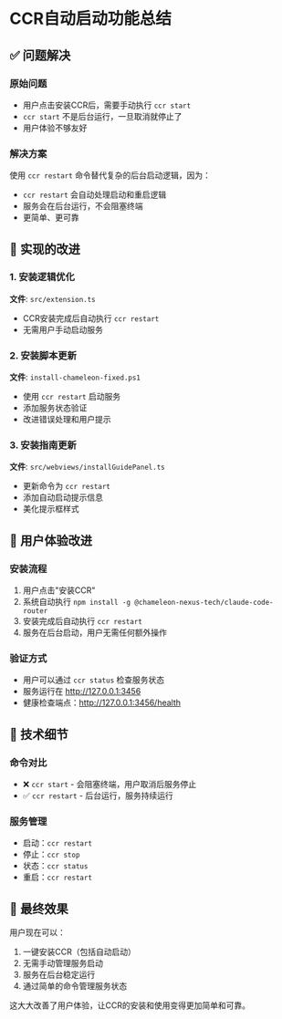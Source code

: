 # CCR自动启动功能总结

## ✅ 问题解决

### 原始问题
- 用户点击安装CCR后，需要手动执行 `ccr start`
- `ccr start` 不是后台运行，一旦取消就停止了
- 用户体验不够友好

### 解决方案
使用 `ccr restart` 命令替代复杂的后台启动逻辑，因为：
- `ccr restart` 会自动处理启动和重启逻辑
- 服务会在后台运行，不会阻塞终端
- 更简单、更可靠

## 🔧 实现的改进

### 1. 安装逻辑优化
**文件**: `src/extension.ts`
- CCR安装完成后自动执行 `ccr restart`
- 无需用户手动启动服务

### 2. 安装脚本更新
**文件**: `install-chameleon-fixed.ps1`
- 使用 `ccr restart` 启动服务
- 添加服务状态验证
- 改进错误处理和用户提示

### 3. 安装指南更新
**文件**: `src/webviews/installGuidePanel.ts`
- 更新命令为 `ccr restart`
- 添加自动启动提示信息
- 美化提示框样式

## 🚀 用户体验改进

### 安装流程
1. 用户点击"安装CCR"
2. 系统自动执行 `npm install -g @chameleon-nexus-tech/claude-code-router`
3. 安装完成后自动执行 `ccr restart`
4. 服务在后台启动，用户无需任何额外操作

### 验证方式
- 用户可以通过 `ccr status` 检查服务状态
- 服务运行在 http://127.0.0.1:3456
- 健康检查端点：http://127.0.0.1:3456/health

## 📝 技术细节

### 命令对比
- ❌ `ccr start` - 会阻塞终端，用户取消后服务停止
- ✅ `ccr restart` - 后台运行，服务持续运行

### 服务管理
- 启动：`ccr restart`
- 停止：`ccr stop`
- 状态：`ccr status`
- 重启：`ccr restart`

## 🎯 最终效果

用户现在可以：
1. 一键安装CCR（包括自动启动）
2. 无需手动管理服务启动
3. 服务在后台稳定运行
4. 通过简单的命令管理服务状态

这大大改善了用户体验，让CCR的安装和使用变得更加简单和可靠。
